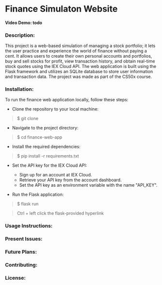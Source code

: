 # **Finance Simulaton Website**
#### **Video Demo**: todo
### **Description**:

This project is a web-based simulation of managing a stock portfolio; it lets the user practice and experience the world of finance without paying a cent. It allows users to create their own personal accounts and portfolios, buy and sell stocks for profit, view transaction history, and obtain real-time stock quotes using the IEX Cloud API. The web application is built using the Flask framework and utilizes an SQLite database to store user information and transaction data. The project was made as part of the CS50x course. 

### **Installation**:
To run the finance web application locally, follow these steps:
- Clone the repository to your local machine:
> $ git clone <repository-url>

- Navigate to the project directory:
> $ cd finance-web-app

- Install the required dependencies:
> $ pip install -r requirements.txt

- Set the API key for the IEX Cloud API:
  - Sign up for an account at IEX Cloud.
  - Retrieve your API key from the account dashboard.
  - Set the API key as an environment variable with the name "API_KEY".

- Run the Flask application:
> $ flask run

> Ctrl + left click the flask-provided hyperlink


### **Usage Instructions**:

### **Present Issues**:

### **Future Plans**:

### **Contributing**:

### **License**:

